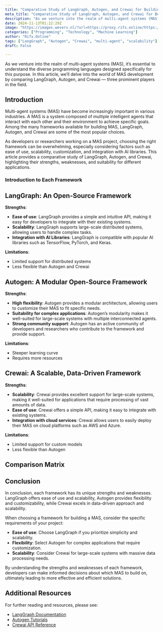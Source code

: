```yaml
---
title: "Comparative Study of LangGraph, Autogen, and Crewai for Building Multi-Agent Systems"
meta_title: "Comparative Study of LangGraph, Autogen, and Crewai for Building Multi-Agent Systems"
description: "As we venture into the realm of multi-agent systems (MAS), it’s essential to understand the diverse programming languages designed…"
date: 2024-11-13T01:22:29Z
image: "https://images.weserv.nl/?url=https://proxy.rifx.online/https://cdn-images-1.readmedium.com/v2/resize:fit:800/1*DBlLuCOA3lWIg6RmpMPg8A.png"
categories: ["Programming", "Technology", "Machine Learning"]
author: "Rifx.Online"
tags: ["LangGraph", "Autogen", "Crewai", "multi-agent", "scalability"]
draft: False

---
```





As we venture into the realm of multi\-agent systems (MAS), it’s essential to understand the diverse programming languages designed specifically for this purpose. In this article, we’ll delve into the world of MAS development by comparing LangGraph, Autogen, and Crewai — three prominent players in the field.


## Introduction

Multi\-agent systems (MAS) have become increasingly important in various industries. A MAS is a system composed of multiple intelligent agents that interact with each other and their environment to achieve specific goals. Among the many frameworks available for building MAS, LangGraph, Autogen, and Crewai are some of the most popular choices.

As developers or researchers working on a MAS project, choosing the right framework can be overwhelming, especially considering factors such as ease of use, scalability, customization, and integration with AI libraries. This article provides a comparative study of LangGraph, Autogen, and Crewai, highlighting their strengths, weaknesses, and suitability for different applications.


### Introduction to Each Framework


## LangGraph: An Open\-Source Framework

**Strengths**:

* **Ease of use**: LangGraph provides a simple and intuitive API, making it easy for developers to integrate with their existing systems.
* **Scalability**: LangGraph supports large\-scale distributed systems, allowing users to handle complex tasks.
* **Integration with AI Libraries**: LangGraph is compatible with popular AI libraries such as TensorFlow, PyTorch, and Keras.

**Limitations**:

* Limited support for distributed systems
* Less flexible than Autogen and Crewai


## Autogen: A Modular Open\-Source Framework

**Strengths**:

* **High flexibility**: Autogen provides a modular architecture, allowing users to customize their MAS to fit specific needs.
* **Suitability for complex applications**: Autogen’s modularity makes it well\-suited for large\-scale systems with multiple interconnected agents.
* **Strong community support**: Autogen has an active community of developers and researchers who contribute to the framework and provide support.

**Limitations**:

* Steeper learning curve
* Requires more resources


## Crewai: A Scalable, Data\-Driven Framework

**Strengths**:

* **Scalability**: Crewai provides excellent support for large\-scale systems, making it well\-suited for applications that require processing of vast amounts of data.
* **Ease of use**: Crewai offers a simple API, making it easy to integrate with existing systems.
* **Integration with cloud services**: Crewai allows users to easily deploy their MAS on cloud platforms such as AWS and Azure.

**Limitations**:

* Limited support for custom models
* Less flexible than Autogen


## Comparison Matrix




## Conclusion

In conclusion, each framework has its unique strengths and weaknesses. LangGraph offers ease of use and scalability, Autogen provides flexibility and customizability, while Crewai excels in data\-driven approach and scalability.

When choosing a framework for building a MAS, consider the specific requirements of your project:

* **Ease of use**: Choose LangGraph if you prioritize simplicity and scalability.
* **Flexibility**: Select Autogen for complex applications that require customization.
* **Scalability**: Consider Crewai for large\-scale systems with massive data processing needs.

By understanding the strengths and weaknesses of each framework, developers can make informed decisions about which MAS to build on, ultimately leading to more effective and efficient solutions.


## Additional Resources

For further reading and resources, please see:

* [LangGraph Documentation](https://proxy.rifx.online/https://langgraph.com/documentation/)
* [Autogen Tutorials](https://proxy.rifx.online/https://autogen.com/tutorials)
* [Crewai API Reference](https://proxy.rifx.online/https://crewai.com/api-reference/)

